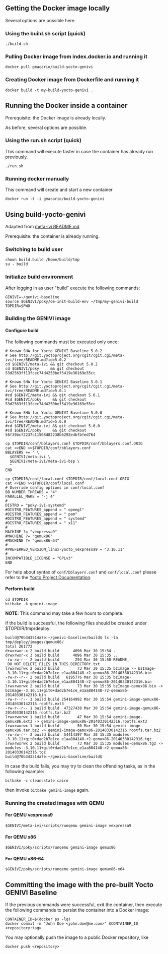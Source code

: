 ## Getting the Docker image locally

Several options are possible here.

### Using the build.sh script (quick)

    ./build.sh
    
### Pulling Docker image from index.docker.io and running it

    docker pull gmacario/build-yocto-genivi

### Creating Docker image from Dockerfile and running it

    docker build -t my-build-yocto-genivi .

## Running the Docker inside a container

Prerequisite: the Docker image is already locally.

As before, several options are possible.

### Using the run.sh script (quick)

This command will execute faster in case the container has already run previously.

    ./run.sh

### Running docker manually

This command will create and start a new container

    docker run -t -i gmacario/build-yocto-genivi

## Using build-yocto-genivi

Adapted from [meta-ivi README.md](http://git.yoctoproject.org/cgit/cgit.cgi/meta-ivi/tree/README.md)

Prerequisite: the container is already running.

### Switching to build user

    chown build.build /home/build/tmp
    su - build

### Initialize build environment

After logging in as user "build" execute the following commands:

    GENIVI=~/genivi-baseline
    source $GENIVI/poky/oe-init-build-env ~/tmp/my-genivi-build
    TOPDIR=$PWD

### Building the GENIVI image

#### Configure build

The following commands must be executed only once:

    # Known SHA for Yocto GENIVI Baseline 5.0.2
    # See http://git.yoctoproject.org/cgit/cgit.cgi/meta-ivi/tree/README.md?id=5.0.2
    cd $GENIVI/meta-ivi && git checkout 5.0.2
    cd $GENIVI/poky     && git checkout 53d2563ff13fcec74d4250bef5419e36169e55cc
    
    # Known SHA for Yocto GENIVI Baseline 5.0.1
    # See http://git.yoctoproject.org/cgit/cgit.cgi/meta-ivi/tree/README.md?id=5.0.1
    #cd $GENIVI/meta-ivi && git checkout 5.0.1
    #cd $GENIVI/poky     && git checkout 53d2563ff13fcec74d4250bef5419e36169e55cc
    
    # Known SHA for Yocto GENIVI Baseline 5.0.0
    # See http://git.yoctoproject.org/cgit/cgit.cgi/meta-ivi/tree/README.md?id=5.0.0
    #cd $GENIVI/meta-ivi && git checkout 5.0.0
    #cd $GENIVI/poky     && git checkout 56f39bcf2237c11508d82238b6292e4bfbfed764
    
    cp $TOPDIR/conf/bblayers.conf $TOPDIR/conf/bblayers.conf.ORIG
    cat <<END >>$TOPDIR/conf/bblayers.conf
    BBLAYERS += " \
      $GENIVI/meta-ivi \
      $GENIVI/meta-ivi/meta-ivi-bsp \
      "
    END
    
    cp $TOPDIR/conf/local.conf $TOPDIR/conf/local.conf.ORIG
    cat <<END >>$TOPDIR/conf/local.conf
    # Override config options in conf/local.conf
    BB_NUMBER_THREADS = "4"
    PARALLEL_MAKE = "-j 4"
    #
    DISTRO = "poky-ivi-systemd"
    #DISTRO_FEATURES_append = " opengl"
    #DISTRO_FEATURES_append = " pam"
    #DISTRO_FEATURES_append = " systemd"
    #DISTRO_FEATURES_append = " x11"
    #
    MACHINE ?= "vexpressa9"
    #MACHINE ?= "qemux86"
    #MACHINE ?= "qemux86-64"
    #
    #PREFERRED_VERSION_linux-yocto_vexpressa9 = "3.10.11"
    #
    INCOMPATIBLE_LICENSE = "GPLv3"
    END

For help about syntax of `conf/bblayers.conf` and `conf/local.conf` please refer to the [Yocto Project Documentation](http://www.yoctoproject.org/docs/current/mega-manual/mega-manual.html).

#### Perform build

    cd $TOPDIR
    bitbake -k gemini-image

**NOTE**: This command may take a few hours to complete.

If the build is successful, the following files should be created under $TOPDIR/tmp/deploy:

    build@70b343514a7e:~/genivi-baseline/build$ ls -la tmp/deploy/images/qemux86/
    total 261772
    drwxrwxr-x 2 build build      4096 Mar 30 15:54 .
    drwxrwxr-x 3 build build      4096 Mar 30 15:35 ..
    -rw-rw-r-- 2 build build       294 Mar 30 15:50 README_-_DO_NOT_DELETE_FILES_IN_THIS_DIRECTORY.txt
    lrwxrwxrwx 2 build build        73 Mar 30 15:35 bzImage -> bzImage--3.10.11+git0+dad2b7e1ce_e1aa804148-r2-qemux86-20140330142316.bin
    -rw-r--r-- 2 build build   6195776 Mar 30 15:35 bzImage--3.10.11+git0+dad2b7e1ce_e1aa804148-r2-qemux86-20140330142316.bin
    lrwxrwxrwx 2 build build        73 Mar 30 15:35 bzImage-qemux86.bin -> bzImage--3.10.11+git0+dad2b7e1ce_e1aa804148-r2-qemux86-20140330142316.bin
    -rw-r--r-- 1 build build 254164992 Mar 30 15:54 gemini-image-qemux86-20140330142316.rootfs.ext3
    -rw-r--r-- 1 build build  47327430 Mar 30 15:54 gemini-image-qemux86-20140330142316.rootfs.tar.bz2
    lrwxrwxrwx 1 build build        47 Mar 30 15:54 gemini-image-qemux86.ext3 -> gemini-image-qemux86-20140330142316.rootfs.ext3
    lrwxrwxrwx 1 build build        50 Mar 30 15:54 gemini-image-qemux86.tar.bz2 -> gemini-image-qemux86-20140330142316.rootfs.tar.bz2
    -rw-rw-r-- 2 build build  54414397 Mar 30 15:35 modules--3.10.11+git0+dad2b7e1ce_e1aa804148-r2-qemux86-20140330142316.tgz
    lrwxrwxrwx 2 build build        73 Mar 30 15:35 modules-qemux86.tgz -> modules--3.10.11+git0+dad2b7e1ce_e1aa804148-r2-qemux86-20140330142316.tgz
    build@70b343514a7e:~/genivi-baseline/build$

In case the build fails, you may try to clean the offending tasks, as in the following example:

    bitbake -c cleansstate cairo
    
then invoke `bitbake gemini-image` again.

### Running the created images with QEMU

#### For QEMU vexpressa9

    $GENIVI/meta-ivi/scripts/runqemu gemini-image vexpressa9

#### For QEMU x86

    $GENIVI/poky/scripts/runqemu gemini-image qemux86

#### For QEMU x86-64

    $GENIVI/poky/scripts/runqemu gemini-image qemux86-x64
    
## Committing the image with the pre-built Yocto GENIVI Baseline

If the previous commands were successful, exit the container, then execute the following commands to persist the container into a Docker image:

    CONTAINER_ID=$(docker ps -lq)
    docker commit -m "John Doe <john.doe@me.com>" $CONTAINER_ID <repository:tag>

You may optionally push the image to a public Docker repository, like

    docker push <repository>
